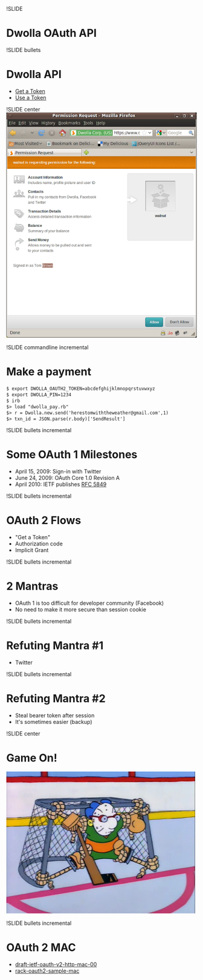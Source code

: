 !SLIDE
# Dwolla OAuth API

!SLIDE bullets
# Dwolla API
* [Get a Token](https://www.dwolla.com/developers/authentication)
* [Use a Token](https://www.dwolla.com/developers/endpoints/accountapi/send)

!SLIDE center
![Dwolla](oauth-dwolla.png)

!SLIDE commandline incremental
# Make a payment #

    $ export DWOLLA_OAUTH2_TOKEN=abcdefghijklmnopqrstuvwxyz
    $ export DWOLLA_PIN=1234
    $ irb
    $> load "dwolla_pay.rb"
    $> r = Dwolla.new.send('herestomwiththeweather@gmail.com',1)
    $> txn_id = JSON.parse(r.body)['SendResult']

!SLIDE bullets incremental
# Some OAuth 1 Milestones
* April 15, 2009: Sign-in with Twitter
* June 24, 2009: OAuth Core 1.0 Revision A
* April 2010: IETF publishes [RFC 5849](http://tools.ietf.org/html/rfc5849)

!SLIDE bullets incremental
# OAuth 2 Flows
* "Get a Token"
* Authorization code
* Implicit Grant

!SLIDE bullets incremental
# 2 Mantras
* OAuth 1 is too difficult for developer community (Facebook)
* No need to make it more secure than session cookie 

!SLIDE bullets incremental 
# Refuting Mantra #1
* Twitter

!SLIDE bullets incremental 
# Refuting Mantra #2
* Steal bearer token after session
* It's sometimes easier (backup)

!SLIDE center
# Game On!
![Goalie](goalie.png)

!SLIDE bullets incremental
# OAuth 2 MAC
* [draft-ietf-oauth-v2-http-mac-00](http://tools.ietf.org/html/draft-ietf-oauth-v2-http-mac-00)
* [rack-oauth2-sample-mac](https://github.com/nov/rack-oauth2-sample-mac)

